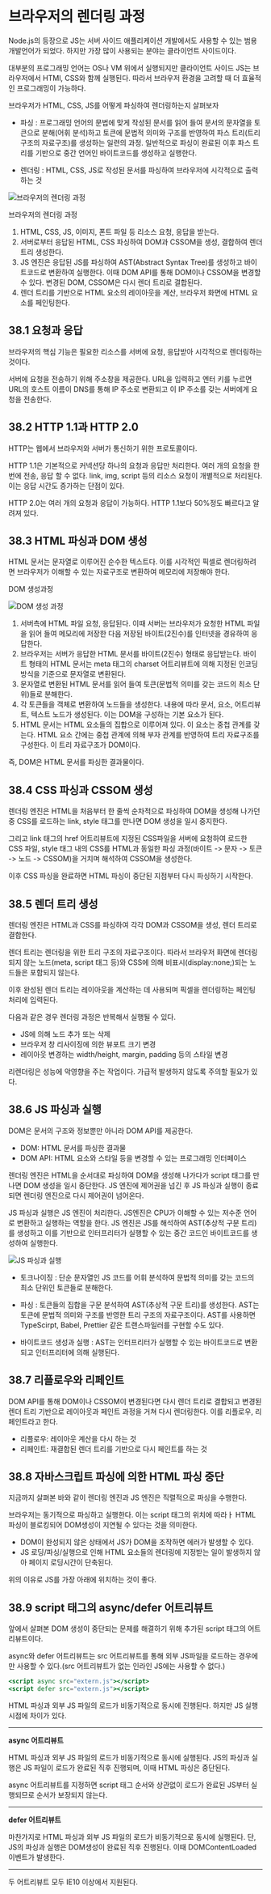 # 브라우저의 렌더링 과정
Node.js의 등장으로 JS는 서버 사이드 애플리케이션 개발에서도 사용할 수 있는 범용 개발언어가 되었다. 하지만 가장 많이 사용되는 분야는 클라이언트 사이드이다.

대부분의 프로그래밍 언어는 OS나 VM 위에서 실행되지만 클라이언트 사이드 JS는 브라우저에서 HTMl, CSS와 함께 실행된다. 따라서 브라우저 환경을 고려할 때 더 효율적인 프로그래밍이 가능하다.

브라우저가 HTML, CSS, JS를 어떻게 파싱하여 렌더링하는지 살펴보자

- 파싱 : 프로그래밍 언어의 문법에 맞게 작성된 문서를 읽어 들여 문서의 문자열을 토큰으로 분해(어휘 분석)하고 토큰에 문법적 의미와 구조를 반영하여 파스 트리(트리 구조의 자료구조)를 생성하는 일련의 과정. 일반적으로 파싱이 완료된 이후 파스 트리를 기반으로 중간 언어인 바이트코드를 생성하고 실행한다.

- 렌더링 : HTML, CSS, JS로 작성된 문서를 파싱하여 브라우저에 시각적으로 출력하는 것

![브라우저의 렌더링 과정](/img/brower_rendering_process.png)

브라우저의 렌더링 과정

1. HTML, CSS, JS, 이미지, 폰트 파일 등 리소스 요청, 응답을 받는다.
2. 서버로부터 응답된 HTML, CSS 파싱하여 DOM과 CSSOM을 생성, 결합하여 렌더 트리 생성한다.
3. JS 엔진은 응답된 JS를 파싱하여 AST(Abstract Syntax Tree)를 생성하고 바이트코드로 변환하여 실행한다. 이때 DOM API를 통해 DOM이나 CSSOM을 변경할 수 있다. 변경된 DOM, CSSOM은 다시 렌더 트리로 결합된다.
4. 렌더 트리를 기반으로 HTML 요소의 레이아웃을 계산, 브라우저 화면에 HTML 요소를 페인팅한다.

## 38.1 요청과 응답
브라우저의 핵심 기능은 필요한 리소스를 서버에 요청, 응답받아 시각적으로 렌더링하는 것이다.

서버에 요청을 전송하기 위해 주소창을 제공한다. URL을 입력하고 엔터 키를 누르면 URL의 호스트 이름이 DNS를 통해 IP 주소로 변환되고 이 IP 주소를 갖는 서버에게 요청을 전송한다.

## 38.2 HTTP 1.1과 HTTP 2.0
HTTP는 웹에서 브라우저와 서버가 통신하기 위한 프로토콜이다. 

HTTP 1.1은 기본적으로 커넥션당 하나의 요청과 응답만 처리한다. 여러 개의 요청을 한 번에 전송, 응답 할 수 없다. link, img, script 등의 리소스 요청이 개별적으로 처리된다. 이는 응답 시간도 증가하는 단점이 있다.

HTTP 2.0는 여러 개의 요청과 응답이 가능하다. HTTP 1.1보다 50%정도 빠르다고 알려져 있다.

## 38.3 HTML 파싱과 DOM 생성
HTML 문서는 문자열로 이루어진 순수한 텍스트다. 이를 시각적인 픽셀로 렌더링하려면 브라우저가 이해할 수 있는 자료구조로 변환하여 메모리에 저장해야 한다.

DOM 생성과정

![DOM 생성 과정](/img/dom_rendering_process.avif)

1. 서버측에 HTML 파일 요청, 응답된다. 이때 서버는 브라우저가 요청한 HTML 파일을 읽어 들여 메모리에 저장한 다음 저장된 바이트(2진수)를 인터넷을 경유하여 응답한다.
2. 브라우저는 서버가 응답한 HTML 문서를 바이트(2진수) 형태로 응답받는다. 바이트 형태의 HTML 문서는 meta 태그의 charset 어트리뷰트에 의해 지정된 인코딩 방식을 기준으로 문자열로 변환된다. 
3. 문자열로 변환된 HTML 문서를 읽어 들여 토큰(문법적 의미를 갖는 코드의 최소 단위)들로 분해한다.
4. 각 토큰들을 객체로 변환하여 노드들을 생성한다. 내용에 따라 문서, 요소, 어트리뷰트, 텍스트 노드가 생성된다. 이는 DOM을 구성하는 기본 요소가 된다.
5. HTML 문서는 HTML 요소들의 집합으로 이루어져 있다. 이 요소는 중첩 관계를 갖는다. HTML 요소 간에는 중첩 관계에 의해 부자 관계를 반영하여 트리 자료구조를 구성한다. 이 트리 자료구조가 DOM이다.

즉, DOM은 HTML 문서를 파싱한 결과물이다.

## 38.4 CSS 파싱과 CSSOM 생성
렌더링 엔진은 HTML을 처음부터 한 줄씩 순차적으로 파싱하여 DOM을 생성해 나가던 중 CSS를 로드하는 link, style 태그를 만나면 DOM 생성을 일시 중지한다.

그리고 link 태그의 href 어트리뷰트에 지정된 CSS파일을 서버에 요청하여 로드한 CSS 파일, style 태그 내의 CSS를 HTML과 동일한 파싱 과정(바이트 -> 문자 -> 토큰 -> 노드 -> CSSOM)을 거치며 해석하여 CSSOM을 생성한다. 

이후 CSS 파싱을 완료하면 HTML 파싱이 중단된 지점부터 다시 파싱하기 시작한다.

## 38.5 렌더 트리 생성
렌더링 엔진은 HTML과 CSS를 파싱하여 각각 DOM과 CSSOM을 생성, 렌더 트리로 결합한다.

렌더 트리는 렌더링을 위한 트리 구조의 자료구조이다. 따라서 브라우저 화면에 렌더링되지 않는 노드(meta, script 태그 등)와 CSS에 의해 비표시(display:none;)되는 노드들은 포함되지 않는다.

이후 완성된 렌더 트리는 레이아웃을 계산하는 데 사용되며 픽셀을 렌더링하는 페인팅 처리에 입력된다.

다음과 같은 경우 렌더링 과정은 반복해서 실행될 수 있다. 
 - JS에 의해 노드 추가 또는 삭제
 - 브라우저 창 리사이징에 의한 뷰포트 크기 변경
 - 레이아웃 변경하는 width/height, margin, padding 등의 스타일 변경

리렌더링은 성능에 악영향을 주는 작업이다. 가급적 발생하지 않도록 주의할 필요가 있다.

## 38.6 JS 파싱과 실행


DOM은 문서의 구조와 정보뿐만 아니라 DOM API를 제공한다.

- DOM: HTML 문서를 파싱한 결과물
- DOM API: HTML 요소와 스타일 등을 변경할 수 있는 프로그래밍 인터페이스

렌더링 엔진은 HTML을 순서대로 파싱하여 DOM을 생성해 나가다가 script 태그를 만나면 DOM 생성을 일시 중단한다. JS 엔진에 제어권을 넘긴 후 JS 파싱과 실행이 종료되면 렌더링 엔진으로 다시 제어권이 넘어온다.

JS 파싱과 실행은 JS 엔진이 처리한다. JS엔진은 CPU가 이해할 수 있는 저수준 언어로 변환하고 실행하는 역할을 한다. JS 엔진은 JS를 해석하여 AST(추상적 구문 트리)를 생성하고 이를 기반으로 인터프리터가 실행할 수 있는 중간 코드인 바이트코드를 생성하여 실행한다.

![JS 파싱과 실행](/img/JS_rendering_process.jpeg)

- 토크나이징 : 단순 문자열인 JS 코드를 어휘 분석하여 문법적 의미를 갖는 코드의 최소 단위인 토큰들로 분해한다. 

- 파싱 : 토큰들의 집합을 구문 분석하여 AST(추상적 구문 트리)를 생성한다. AST는 토큰에 문법적 의미와 구조를 반영한 트리 구조의 자료구조이다. AST를 사용하면 TypeScirpt, Babel, Prettier 같은 트랜스파일러를 구현할 수도 있다.

- 바이트코드 생성과 실행 : AST는 인터프리터가 실행할 수 있는 바이트코드로 변환되고 인터프리터에 의해 실행된다.

## 38.7 리플로우와 리페인트
DOM API를 통해 DOM이나 CSSOM이 변경된다면 다시 렌더 트리로 결합되고 변경된 렌더 트리 기반으로 레이아웃과 페인트 과정을 거쳐 다시 렌더링한다. 이를 리플로우, 리페인트라고 한다.

- 리플로우: 레이아웃 계산을 다시 하는 것
- 리페인트: 재결합된 렌더 트리를 기반으로 다시 페인트를 하는 것

## 38.8 자바스크립트 파싱에 의한 HTML 파싱 중단
지금까지 살펴본 바와 같이 렌더링 엔진과 JS 엔진은 직렬적으로 파싱을 수행한다.

브라우저는 동기적으로 파싱하고 실행한다. 이는 script 태그의 위치에 따라ㅏ HTML 파싱이 블로킹되어 DOM생성이 지연될 수 있다는 것을 의미한다.

- DOM이 완성되지 않은 상태에서 JS가 DOM을 조작하면 에러가 발생할 수 있다.
- JS 로딩/파싱/실행으로 인해 HTML 요소들의 렌더링에 지정받는 일이 발생하지 않아 페이지 로딩시간이 단축된다.

위의 이유로 JS를 가장 아래에 위치하는 것이 좋다.

## 38.9 script 태그의 async/defer 어트리뷰트
앞에서 살펴본 DOM 생성이 중단되는 문제를 해결하기 위해 추가된 script 태그의 어트리뷰트이다.

async와 defer 어트리뷰트는 src 어트리뷰트를 통해 외부 JS파일을 로드하는 경우에만 사용할 수 있다.(src 어트리뷰트가 없는 인라인 JS에는 사용할 수 없다.)
```jsx
<script async src="extern.js"></script>
<script defer src="extern.js"></script>
```
HTML 파싱과 외부 JS 파일의 로드가 비동기적으로 동시에 진행된다. 하지만 JS 실행 시점에 차이가 있다.

---

**async 어트리뷰트**

HTML 파싱과 외부 JS 파일의 로드가 비동기적으로 동시에 실행된다. JS의 파싱과 실행은 JS 파일이 로드가 완료된 직후 진행되며, 이때 HTML 파싱은 중단된다.

async 어트리뷰트를 지정하면 script 태그 순서와 상관없이 로드가 완료된 JS부터 실행되므로 순서가 보장되지 않는다.

---
**defer 어트리뷰트**

마찬가지로 HTML 파싱과 외부 JS 파일의 로드가 비동기적으로 동시에 실행된다. 단, JS의 파싱과 실행은 DOM생성이 완료된 직후 진행된다. 이때 DOMContentLoaded 이벤트가 발생한다. 

----

두 어트리뷰트 모두 IE10 이상에서 지원된다.

